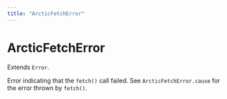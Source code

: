 ```yaml
---
title: "ArcticFetchError"
---
```


# ArcticFetchError

Extends `Error`.

Error indicating that the `fetch()` call failed. See `ArcticFetchError.cause` for the error thrown by `fetch()`.